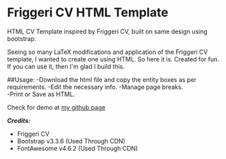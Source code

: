 # Friggeri CV HTML Template
 
 HTML CV Template inspired by Friggeri CV, built on same design using bootstrap.
 
 Seeing so many LaTeX modifications and application of the Friggeri CV template, I wanted to create one using HTML. 
 So here it is. Created for fun. If you can use it, then I'm glad I build this.
 
 ##Usage:
 -Download the html file and copy the entity boxes as per requirements. 
 -Edit the necessary info.
 -Manage page breaks.  
 -Print or Save as HTML. 
 
 Check for demo at [my github page](http://atulbhats.github.io/friggeri)
 
 ***Credits:***
 - Friggeri CV 
 - Bootstrap v3.3.6 (Used Through CDN)
 - FontAwesome v4.6.2 (Used Through CDN)
 
 
 
